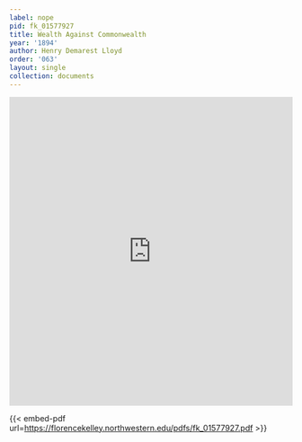 ```yaml
---
label: nope
pid: fk_01577927
title: Wealth Against Commonwealth
year: '1894'
author: Henry Demarest Lloyd
order: '063'
layout: single
collection: documents
---
```

<iframe src="https://northwestern.app.box.com/embed/s/6cji2tgzl4ovmipl8hnd16cn2u0ytkr5?sortColumn=date&view=list" width="100%" height="550" frameborder="0" allowfullscreen webkitallowfullscreen msallowfullscreen></iframe>


{{< embed-pdf url=https://florencekelley.northwestern.edu/pdfs/fk_01577927.pdf >}}